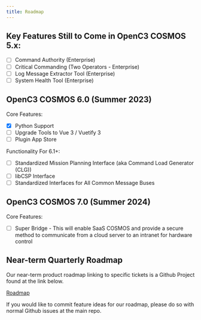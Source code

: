 ```yaml
---
title: Roadmap
---
```


## Key Features Still to Come in OpenC3 COSMOS 5.x:

- [ ] Command Authority (Enterprise)
- [ ] Critical Commanding (Two Operators - Enterprise)
- [ ] Log Message Extractor Tool (Enterprise)
- [ ] System Health Tool (Enterprise)

## OpenC3 COSMOS 6.0 (Summer 2023)

Core Features:

- [x] Python Support
- [ ] Upgrade Tools to Vue 3 / Vuetify 3
- [ ] Plugin App Store

Functionality For 6.1+:

- [ ] Standardized Mission Planning Interface (aka Command Load Generator (CLG))
- [ ] libCSP Interface
- [ ] Standardized Interfaces for All Common Message Buses

## OpenC3 COSMOS 7.0 (Summer 2024)

Core Features:

- [ ] Super Bridge - This will enable SaaS COSMOS and provide a secure method to communicate from a cloud server to an intranet for hardware control

## Near-term Quarterly Roadmap

Our near-term product roadmap linking to specific tickets is a Github Project found at the link below.

[Roadmap](https://github.com/orgs/openc3/projects/2/views/1)

If you would like to commit feature ideas for our roadmap, please do so with normal Github issues at the main repo.
